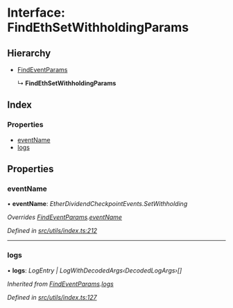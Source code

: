 # Interface: FindEthSetWithholdingParams

## Hierarchy

- [FindEventParams](_utils_index_.findeventparams.md)

  ↳ **FindEthSetWithholdingParams**

## Index

### Properties

- [eventName](_utils_index_.findethsetwithholdingparams.md#eventname)
- [logs](_utils_index_.findethsetwithholdingparams.md#logs)

## Properties

### eventName

• **eventName**: _EtherDividendCheckpointEvents.SetWithholding_

_Overrides [FindEventParams](_utils_index_.findeventparams.md).[eventName](_utils_index_.findeventparams.md#eventname)_

_Defined in [src/utils/index.ts:212](https://github.com/PolymathNetwork/polymath-sdk/blob/660aba8/src/utils/index.ts#L212)_

---

### logs

• **logs**: _LogEntry | LogWithDecodedArgs‹DecodedLogArgs›[]_

_Inherited from [FindEventParams](_utils_index_.findeventparams.md).[logs](_utils_index_.findeventparams.md#logs)_

_Defined in [src/utils/index.ts:127](https://github.com/PolymathNetwork/polymath-sdk/blob/660aba8/src/utils/index.ts#L127)_
